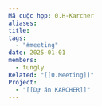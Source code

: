 ```yaml
---
Mã cuộc họp: 0.H-Karcher
aliases: 
title: 
tags:
  - "#meeting"
date: 2025-01-01
members:
  - tungly
Related: "[[0.Meeting]]"
Project:
  - "[[Dự án KARCHER]]"
---
```

